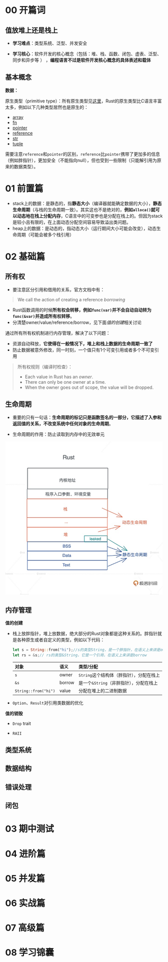 # 00 开篇词

## 值放堆上还是栈上

* **学习难点**：类型系统、泛型、并发安全

* **学习核心**：软件开发的核心概念（包括：堆、栈、函数、闭包、虚表、泛型、同步和异步等 ） ，**编程语言不过是软件开发核心概念的具体表述和载体**



## 基本概念

**数据：**

原生类型（primitive type）：所有原生类型见[这里](https://doc.rust-lang.org/stable/std/index.html#primitives)，Rust的原生类型比C语言丰富太多，例如以下几种类型居然也是原生的：

- [array](https://doc.rust-lang.org/stable/std/primitive.array.html)
- [fn](https://doc.rust-lang.org/stable/std/primitive.fn.html)
- [pointer](https://doc.rust-lang.org/stable/std/primitive.pointer.html)
- [reference](https://doc.rust-lang.org/stable/std/primitive.reference.html)
- [str](https://doc.rust-lang.org/stable/std/primitive.str.html)
- [tuple](https://doc.rust-lang.org/stable/std/primitive.tuple.html)

需要注意`reference`和`pointer`的区别，`reference`比`pointer`携带了更加多的信息（例如胖指针），更加安全（不能指向null），但也受到一些限制（只能解引用为原来的数据类型）。



# 01 前置篇

* stack上的数据：是静态的，指**静态大小**（编译器就能确定数据的大小），**静态生命周期**（与栈的生命周期一致）。其实这也不是绝对的，**例如`alloca()`就可以动态地在栈上分配内存**，C语言中的可变参也是分配在栈上的。但因为stack是较小且有限的，在上面动态分配空间容易导致溢出类问题。
* heap上的数据：是动态的，指动态大小（运行期间大小可能会改变），动态生命周期（可能会被多个栈引用）

# 02 基础篇

## 所有权

* 要注意区分引用和借用的关系，官方文档中有：

> We call the action of creating a reference *borrowing*

* Rust函数调用的时候**所有权会转移，例如`func(var)`并不会自动自动转为`func(&var)`并造成所有权转移**。
* 分清楚owner/value/reference/borrow，见下面*值的创建*相关讨论



通过所有所有权机制进行内存管理，解决了以下问题：

* 资源自动释放，**它使得在一般情况下，堆上和栈上数据的生命周期一致了**
* 防止数据被意外修改，同一时刻，一个值只有1个可变引用或者多个不可变引用

> 所有权规则（编译时检查）：
>
> - Each value in Rust has an *owner*.
> - There can only be one owner at a time.
> - When the owner goes out of scope, the value will be dropped.







## 生命周期

* 重要的只有一句话：**生命周期的标记只是函数签名的一部分，它描述了入参和返回值的关系，不改变系统中任何对象的生命周期**。

* 生命周期的作用：防止读取到内存中的无效单元

![](/imgs/rust_lifetimes.jpg)



## 内存管理

**值的创建**

* 栈上放胖指针，堆上放数据，绝大部分的Rust对象都是这种关系的。胖指针就是各种原生或者自定义的类型，例如以下代码：

  ```rust
  let s = String::from("hi");//s的类型String，是一个胖指针，在语义上来讲是owner
  let rs = &s;// rs的类型&String，它是一个引用，在语义上来讲是borrow
  ```

  | 对象                 | 语义   | 类型/分配                                |
  | -------------------- | ------ | ---------------------------------------- |
  | `s`                  | owner  | `String`这个结构体（胖指针），分配在栈上 |
  | `&s`                 | borrow | 是一个`&String`（非胖指针），分配在栈上  |
  | `String::from("hi")` | value  | 分配在堆上的二进制数据                   |

  

* `Option`、`Result`对引用类数据的优化

**值的销毁**

* `Drop` trait

* `RAII`

  

## 类型系统

## 数据结构

## 错误处理

## 闭包



# 03 期中测试

# 04 进阶篇

# 05 并发篇

# 06 实战篇

# 07 高级篇

# 08 学习锦囊